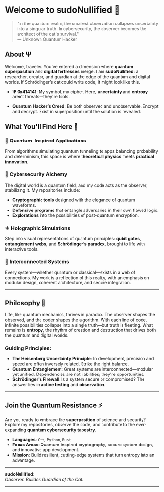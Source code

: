 # Welcome to sudoNullified 🐾

> "In the quantum realm, the smallest observation collapses uncertainty into a singular truth. In cybersecurity, the observer becomes the architect of the cat's survival."  
> — Unknown Quantum Hacker

## About Ψ

Welcome, traveler. You’ve entered a dimension where **quantum superposition** and **digital fortresses** merge. I am **sudoNullified**: a researcher, creator, and guardian at the edge of the quantum and digital worlds. If Schrödinger’s cat could write code, it might look like this.

- **Ψ 0x414141**: My symbol, my cipher. Here, **uncertainty** and **entropy** aren't threats—they're tools.

- **Quantum Hacker’s Creed**: Be both observed and unobservable. Encrypt and decrypt. Exist in superposition until the solution is revealed.

## What You'll Find Here 🧩

### 🐾 **Quantum-Inspired Applications**
From algorithms simulating quantum tunneling to apps balancing probability and determinism, this space is where **theoretical physics** meets **practical innovation**.

### 🔐 **Cybersecurity Alchemy**
The digital world is a quantum field, and my code acts as the observer, stabilizing it. My repositories include:
- **Cryptographic tools** designed with the elegance of quantum waveforms.
- **Defensive programs** that entangle adversaries in their own flawed logic.
- **Explorations** into the possibilities of post-quantum encryption.

### ⚛️ **Holographic Simulations**
Step into visual representations of quantum principles: **qubit gates**, **entanglement webs**, and **Schrödinger’s paradox**, brought to life with interactive tools.

### 🧵 **Interconnected Systems**
Every system—whether quantum or classical—exists in a web of connections. My work is a reflection of this reality, with an emphasis on modular design, coherent architecture, and secure integration.

---

## Philosophy 📜

Life, like quantum mechanics, thrives in paradox. The observer shapes the observed, and the coder shapes the algorithm. With each line of code, infinite possibilities collapse into a single truth—but truth is fleeting. What remains is **entropy**, the rhythm of creation and destruction that drives both the quantum and digital worlds.

### Guiding Principles:
- **The Heisenberg Uncertainty Principle**: In development, precision and speed are often inversely related. Strike the right balance.
- **Quantum Entanglement**: Great systems are interconnected—modular yet unified. Dependencies are not liabilities; they're opportunities.
- **Schrödinger's Firewall**: Is a system secure or compromised? The answer lies in **active testing** and **observation**.

---

## Join the Quantum Resistance ⚡

Are you ready to embrace the **superposition** of science and security? Explore my repositories, observe the code, and contribute to the ever-expanding **quantum cybersecurity tapestry**.

- **Languages**: `C++`, `Python`, `Rust`
- **Focus Areas**: Quantum-inspired cryptography, secure system design, and innovative app development.
- **Mission**: Build resilient, cutting-edge systems that turn entropy into an advantage.

---

**sudoNullified**:  
_Observer. Builder. Guardian of the Cat._

---
